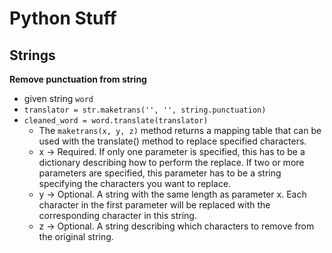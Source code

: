 # Python Stuff

## Strings

**Remove punctuation from string**
- given string `word`
- `translator = str.maketrans('', '', string.punctuation)`
- `cleaned_word = word.translate(translator)`
    - The `maketrans(x, y, z)` method returns a mapping table that can be used with the translate() method to replace specified characters.
    - x ->	Required. If only one parameter is specified, this has to be a dictionary describing how to perform the replace. If two or more parameters are specified, this parameter has to be a string specifying the characters you want to replace.
    - y	-> Optional. A string with the same length as parameter x. Each character in the first parameter will be replaced with the corresponding character in this string.
    - z	-> Optional. A string describing which characters to remove from the original string.



